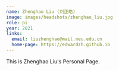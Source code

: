 ```yaml
---
name: Zhenghao Liu (刘正皓)
image: images/headshots/zhenghao_liu.jpg
role: pi
year: 2021
links:
  email: liuzhenghao@mail.neu.edu.cn
  home-page: https://edwardzh.github.io
---
```


This is Zhenghao Liu's Personal Page.